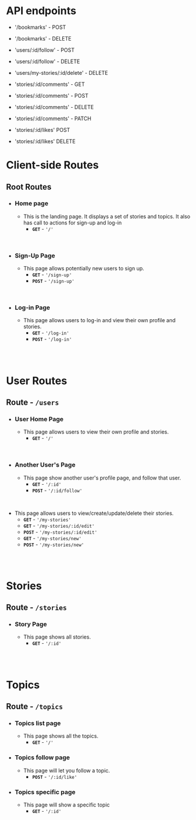 # API endpoints
- '/bookmarks' - POST
- '/bookmarks' - DELETE

- 'users/:id/follow' - POST
- 'users/:id/follow' - DELETE
- 'users/my-stories/:id/delete' - DELETE

- 'stories/:id/comments' - GET
- 'stories/:id/comments' - POST
- 'stories/:id/comments' - DELETE
- 'stories/:id/comments' - PATCH

- 'stories/:id/likes' POST
- 'stories/:id/likes' DELETE


# Client-side Routes

## Root Routes
- ### Home page
    - This is the landing page. It displays a set of stories and topics. It also has call to actions for sign-up and log-in
	    - **`GET`** - `'/'`

<br>

- ### Sign-Up Page
    - This page allows potentially new users to sign up.
		- **`GET`** - `'/sign-up'`
		- **`POST`** - `'/sign-up'`

<br>

- ### Log-in Page
	- This page allows users to log-in and view their own profile and stories.
		- **`GET`** - `'/log-in'`
		- **`POST`** - `'/log-in'`

<br>
<br>

# User Routes
## Route - `/users`
- ### User Home Page
	- This page allows users to view their own profile and stories.
		- **`GET`** - `'/'`

<br>

- ### Another User's Page
	- This page show another user's profile page, and follow that user.
		- **`GET`** - `'/:id'`
		- **`POST`** - `'/:id/follow'`

<br>


- This page allows users to view/create/update/delete their stories.
	- **`GET`** - `'/my-stories'`
	- **`GET`** - `'/my-stories/:id/edit'`
	- **`POST`** - `'/my-stories/:id/edit'`
	- **`GET`** - `'/my-stories/new'`
	- **`POST`** - `'/my-stories/new'`


<br>
<br>

# Stories
## Route - `/stories`

- ### Story Page
    - This page shows all stories.
		- **`GET`** - `'/:id'`

<br>
<br>

# Topics
## Route - `/topics`

- ### Topics list page
	- This page shows all the topics.
		- **`GET`** - `'/'`
- ### Topics follow page
	- This page will let you follow a topic.
		- **`POST`** - `'/:id/like'`
- ### Topics specific page
	- This page will show a specific topic
		- **`GET`** - `'/:id'`


